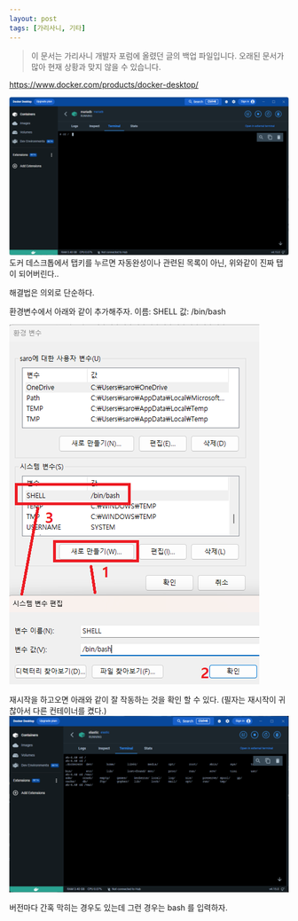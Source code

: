 ```yaml
---
layout: post
tags: [가리사니, 기타]
---
```


> 이 문서는 가리사니 개발자 포럼에 올렸던 글의 백업 파일입니다.
오래된 문서가 많아 현재 상황과 맞지 않을 수 있습니다.

https://www.docker.com/products/docker-desktop/


![설명](/file/forum/7135e163-1cbe-42a4-aba7-26be3fdc4d07.png)
도커 데스크톱에서 탭키를 누르면 자동완성이나 관련된 목록이 아닌,
위와같이 진짜 탭이 되어버린다..

해결법은 의외로 단순하다.

환경변수에서 아래와 같이 추가해주자.
이름: SHELL
값: /bin/bash


![설명](/file/forum/3de346c2-362b-4ef2-accb-02242e624d70.png)


재시작을 하고오면 아래와 같이 잘 작동하는 것을 확인 할 수 있다.
(필자는 재시작이 귀찮아서 다른 컨테이너를 켰다.)
![설명](/file/forum/f9f3c57d-ff02-4099-895d-908284733052.png)


버전마다 간혹 막히는 경우도 있는데 그런 경우는 bash 를 입력하자.
